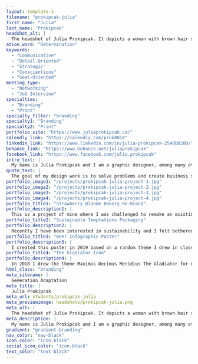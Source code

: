 ```yaml
---
layout: template-1
filename: "prokipcak-julia"
first_name: "Julia"
last_name: "Prokipcak"
headshot_alt: |
  The headshot of Julia Prokipcak. It depicts a woman with brown hair smiling. She is wearing a dark button-up shirt with grey illustrations of animals.
ation_word: "Determination"
keywords:
  - "Communicative"
  - "Detail-Oriented"
  - "Strategic"
  - "Conscientious"
  - "Goal-Oriented"
meeting_type:
  - "Networking"
  - "Job Interview"
specialties:
  - "Branding"
  - "Print"
specialty_filter: "branding"
specialty1: "Branding"
specialty2: "Print"
portfolio_site: "https://www.juliaprokipcak.ca/"
calendly_link: "https://calendly.com/prok0018"
linkedin_link: "https://www.linkedin.com/in/julia-prokipcak-2548b8200/"
behance_link: "https://www.behance.net/juliaprokipcak"
facebook_link: "https://www.facebook.com/julia.prokipcak"
intro_text: |
  My name is Julia Prokipcak and I am a graphic designer, among many other things. Doing what I love is the most important rule to live by and I’m always excited to take on new challenges.
quote_text: |
  The goal of my design work is to solve problems and create business solutions.
portfolio_image1: "/projects/prokipcak-julia-project-1.jpg"
portfolio_image2: "/projects/prokipcak-julia-project-2.jpg"
portfolio_image3: "/projects/prokipcak-julia-project-3.jpg"
portfolio_image4: "/projects/prokipcak-julia-project-4.jpg"
portfolio_title1: "Strawberry Blonde Bakery Re-Brand"
portfolio_description1: |
  This is a project of mine where I was challenged to remake an existing logo and brand. I reached out to Strawberry Blonde and began to research and sketch ideas to better represent their brand.
portfolio_title2: "Sustainable Temptations Packaging"
portfolio_description2: |
  Recently I have been interested in sustainability and I felt bothered by the use of plastic in pet food packaging. That inspired me to re-designed Temptations packaging to use paperboard instead.
portfolio_title3: "Beer Infographic Poster"
portfolio_description3: |
  I created this poster in 2019 based on a random theme I drew in class. I enjoyed the challenge of researching and bringing this information to life, the hardest part being fitting all the content in.
portfolio_title4: "The Gladiator Icon"
portfolio_description4: |
  In 2018 I drew the theme Maximus Decimus Meridius The Gladiator for my icon project. After several rounds of sketching and research I came up with the design that I’m still proud of.
html_class: "branding"
meta_sitename: |
  Generation Adaptation
meta_title: |
  Julia Prokipcak
meta_url: students/prokipcak-julia
meta_previewimage: headshots/prokipcak-julia.png
meta_alt: |
  The headshot of Julia Prokipcak. It depicts a woman with brown hair smiling. She is wearing a dark button-up shirt with grey illustrations of animals.
meta_description: |
  My name is Julia Prokipcak and I am a graphic designer, among many other things. Doing what I love is the most important rule to live by and I’m always excited to take on new challenges.
gradient: "gradient-branding"
nav_color: "nav-black"
icon_color: "icon-black"
social_icon_color: "icon-black"
text_color: "text-black"
---
```

